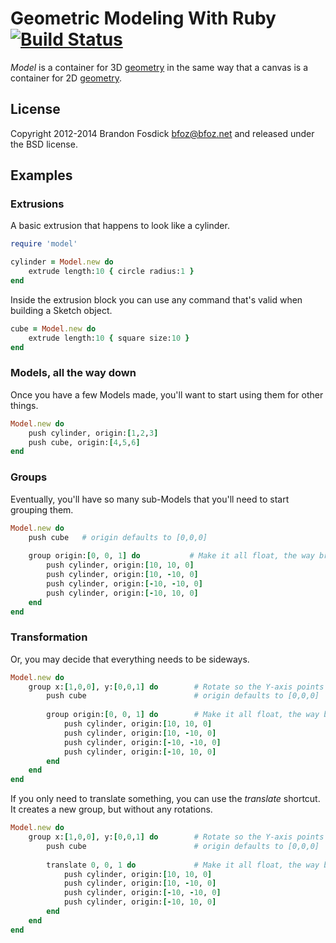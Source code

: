 # Geometric Modeling With Ruby [![Build Status](https://travis-ci.org/bfoz/model.png)](https://travis-ci.org/bfoz/model)

*Model* is a container for 3D [geometry](https://rubygems.org/gems/geometry) in the same way that a canvas is a container for 2D [geometry](https://rubygems.org/gems/geometry).

License
-------

Copyright 2012-2014 Brandon Fosdick <bfoz@bfoz.net> and released under the BSD license.

Examples
--------

### Extrusions

A basic extrusion that happens to look like a cylinder.

```ruby
require 'model'

cylinder = Model.new do
    extrude length:10 { circle radius:1 }
end
```

Inside the extrusion block you can use any command that's valid when building a Sketch object.

```ruby
cube = Model.new do
    extrude length:10 { square size:10 }
end
```

### Models, all the way down

Once you have a few Models made, you'll want to start using them for other things.

```ruby
Model.new do
    push cylinder, origin:[1,2,3]
    push cube, origin:[4,5,6]
end
```

### Groups

Eventually, you'll have so many sub-Models that you'll need to start grouping them.

```ruby
Model.new do
    push cube	# origin defaults to [0,0,0]
    
    group origin:[0, 0, 1] do           # Make it all float, the way bricks don't
        push cylinder, origin:[10, 10, 0]
        push cylinder, origin:[10, -10, 0]
        push cylinder, origin:[-10, -10, 0]
        push cylinder, origin:[-10, 10, 0]
    end
end
```

### Transformation

Or, you may decide that everything needs to be sideways.

```ruby
Model.new do
    group x:[1,0,0], y:[0,0,1] do        # Rotate so the Y-axis points along the +Z axis
        push cube                        # origin defaults to [0,0,0]
	
        group origin:[0, 0, 1] do        # Make it all float, the way bricks don't
            push cylinder, origin:[10, 10, 0]
            push cylinder, origin:[10, -10, 0]
            push cylinder, origin:[-10, -10, 0]
            push cylinder, origin:[-10, 10, 0]
        end
    end
end
```

If you only need to translate something, you can use the _translate_ shortcut. It creates a new group, but without any rotations.

```ruby
Model.new do
    group x:[1,0,0], y:[0,0,1] do        # Rotate so the Y-axis points along the +Z axis
        push cube                        # origin defaults to [0,0,0]
	
        translate 0, 0, 1 do             # Make it all float, the way bricks don't
            push cylinder, origin:[10, 10, 0]
            push cylinder, origin:[10, -10, 0]
            push cylinder, origin:[-10, -10, 0]
            push cylinder, origin:[-10, 10, 0]
        end
    end
end
```
